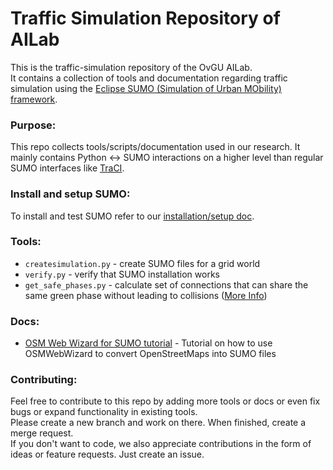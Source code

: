 # Traffic Simulation Repository of AILab
This is the traffic-simulation repository of the OvGU AILab.  
It contains a collection of tools and documentation regarding traffic simulation using the [Eclipse SUMO (Simulation of Urban MObility) framework](https://github.com/eclipse/sumo).

### Purpose:
This repo collects tools/scripts/documentation used in our research. It mainly contains Python ↔︎ SUMO interactions on a higher level than regular SUMO interfaces like [TraCI](https://sumo.dlr.de/docs/TraCI.html).
  
### Install and setup SUMO:
To install and test SUMO refer to our [installation/setup doc](https://code.ovgu.de/ai-lab/projects/pascal/traffic-simulation/-/blob/main/docs/sumo/installation_setup.md).

### Tools:
- `createsimulation.py` - create SUMO files for a grid world
- `verify.py` - verify that SUMO installation works
- `get_safe_phases.py` - calculate set of connections that can share the same green phase without leading to collisions ([More Info](https://code.ovgu.de/ai-lab/projects/pascal/traffic-simulation/-/blob/main/docs/tools/get_safe_phases.md))

### Docs:
- [OSM Web Wizard for SUMO tutorial](https://code.ovgu.de/ai-lab/projects/pascal/traffic-simulation/-/blob/main/docs/sumo/osmWebWizard.md) - Tutorial on how to use OSMWebWizard to convert OpenStreetMaps into SUMO files

### Contributing:
Feel free to contribute to this repo by adding more tools or docs or even fix bugs or expand functionality in existing tools.  
Please create a new branch and work on there. When finished, create a merge request.  
If you don't want to code, we also appreciate contributions in the form of ideas or feature requests. Just create an issue.

